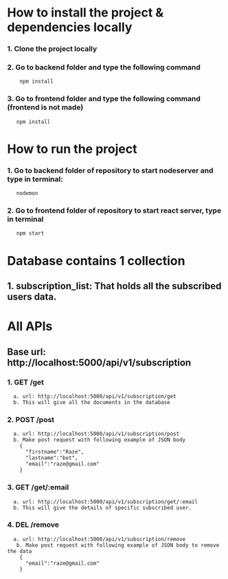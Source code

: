 # How to install the project & dependencies locally

### 1. Clone the project locally
### 2. Go to backend folder and type the following command
        npm install

### 3. Go to frontend folder and type the following command (frontend is not made)
       npm install

# How to run the project

### 1. Go to backend folder of repository to start nodeserver and type in terminal:
       nodemon

### 2. Go to frontend folder of repository to start react server, type in terminal
       npm start


# Database contains 1 collection
## 1. subscription_list: That holds all the subscribed users data.



# All APIs
## Base url: http://localhost:5000/api/v1/subscription

### 1. GET  /get
      a. url: http://localhost:5000/api/v1/subscription/get
      b. This will give all the documents in the database
      
### 2. POST  /post
      a. url: http://localhost:5000/api/v1/subscription/post
      b. Make post request with following example of JSON body
        {
          "firstname":"Raze",
          "lastname":"bot",
          "email":"raze@gmail.com"
        }

### 3. GET  /get/:email
      a. url: http://localhost:5000/api/v1/subscription/get/:email
      b. This will give the details of specific subscribed user.
  

### 4. DEL  /remove
      a. url: http://localhost:5000/api/v1/subscription/remove
       b. Make post request with following example of JSON body to remove the data
        {
          "email":"raze@gmail.com"
        }

    


